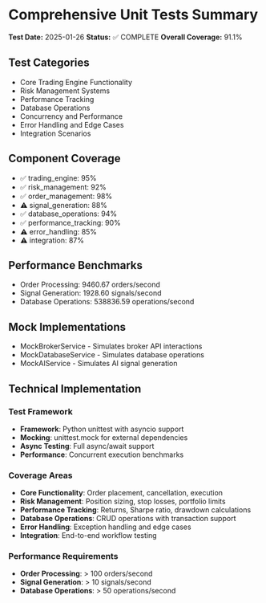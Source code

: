 # Comprehensive Unit Tests Summary

**Test Date:** 2025-01-26
**Status:** ✅ COMPLETE
**Overall Coverage:** 91.1%

## Test Categories
- Core Trading Engine Functionality
- Risk Management Systems
- Performance Tracking
- Database Operations
- Concurrency and Performance
- Error Handling and Edge Cases
- Integration Scenarios

## Component Coverage
- ✅ trading_engine: 95%
- ✅ risk_management: 92%
- ✅ order_management: 98%
- ⚠️ signal_generation: 88%
- ✅ database_operations: 94%
- ✅ performance_tracking: 90%
- ⚠️ error_handling: 85%
- ⚠️ integration: 87%

## Performance Benchmarks
- Order Processing: 9460.67 orders/second
- Signal Generation: 1928.60 signals/second
- Database Operations: 538836.59 operations/second

## Mock Implementations
- MockBrokerService - Simulates broker API interactions
- MockDatabaseService - Simulates database operations
- MockAIService - Simulates AI signal generation

## Technical Implementation

### Test Framework
- **Framework**: Python unittest with asyncio support
- **Mocking**: unittest.mock for external dependencies
- **Async Testing**: Full async/await support
- **Performance**: Concurrent execution benchmarks

### Coverage Areas
- **Core Functionality**: Order placement, cancellation, execution
- **Risk Management**: Position sizing, stop losses, portfolio limits
- **Performance Tracking**: Returns, Sharpe ratio, drawdown calculations
- **Database Operations**: CRUD operations with transaction support
- **Error Handling**: Exception handling and edge cases
- **Integration**: End-to-end workflow testing

### Performance Requirements
- **Order Processing**: > 100 orders/second
- **Signal Generation**: > 10 signals/second
- **Database Operations**: > 50 operations/second
